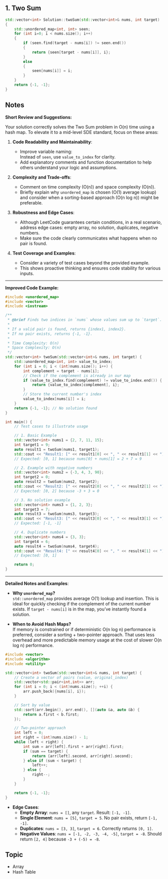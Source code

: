 ## 1. Two Sum

```cpp
std::vector<int> Solution::twoSum(std::vector<int>& nums, int target)
{
    std::unordered_map<int, int> seen;
    for (int i=0; i < nums.size(); i++)
    {
        if (seen.find(target - nums[i]) != seen.end())
        {
            return {seen[target - nums[i]], i};
        }
        else
        {
            seen[nums[i]] = i;
        }
    }
    return {-1, -1};
}
```

## Notes

**Short Review and Suggestions:**

Your solution correctly solves the Two Sum problem in O(n) time using a hash map. To elevate it to a mid-level SDE standard, focus on these areas:

1. **Code Readability and Maintainability**:

   - Improve variable naming:  
     Instead of `seen`, use `value_to_index` for clarity.
   - Add explanatory comments and function documentation to help others understand your logic and assumptions.

2. **Complexity and Trade-offs**:

   - Comment on time complexity (O(n)) and space complexity (O(n)).
   - Briefly explain why `unordered_map` is chosen (O(1) average lookup) and consider when a sorting-based approach (O(n log n)) might be preferable.

3. **Robustness and Edge Cases**:

   - Although LeetCode guarantees certain conditions, in a real scenario, address edge cases: empty array, no solution, duplicates, negative numbers.
   - Make sure the code clearly communicates what happens when no pair is found.

4. **Test Coverage and Examples**:
   - Consider a variety of test cases beyond the provided example.
   - This shows proactive thinking and ensures code stability for various inputs.

---

**Improved Code Example:**

```cpp
#include <unordered_map>
#include <vector>
#include <iostream>

/**
 * @brief Finds two indices in `nums` whose values sum up to `target`.
 *
 * If a valid pair is found, returns {index1, index2}.
 * If no pair exists, returns {-1, -1}.
 *
 * Time Complexity: O(n)
 * Space Complexity: O(n)
 */
std::vector<int> twoSum(std::vector<int>& nums, int target) {
    std::unordered_map<int, int> value_to_index;
    for (int i = 0; i < (int)nums.size(); i++) {
        int complement = target - nums[i];
        // Check if the complement is already in our map
        if (value_to_index.find(complement) != value_to_index.end()) {
            return {value_to_index[complement], i};
        }
        // Store the current number's index
        value_to_index[nums[i]] = i;
    }
    return {-1, -1}; // No solution found
}

int main() {
    // Test cases to illustrate usage

    // 1. Basic Example
    std::vector<int> nums1 = {2, 7, 11, 15};
    int target1 = 9;
    auto result1 = twoSum(nums1, target1);
    std::cout << "Result1: [" << result1[0] << ", " << result1[1] << "]\n";
    // Expected: [0, 1] because nums[0] + nums[1] = 2 + 7 = 9

    // 2. Example with negative numbers
    std::vector<int> nums2 = {-3, 4, 3, 90};
    int target2 = 0;
    auto result2 = twoSum(nums2, target2);
    std::cout << "Result2: [" << result2[0] << ", " << result2[1] << "]\n";
    // Expected: [0, 2] because -3 + 3 = 0

    // 3. No solution example
    std::vector<int> nums3 = {1, 2, 3};
    int target3 = 7;
    auto result3 = twoSum(nums3, target3);
    std::cout << "Result3: [" << result3[0] << ", " << result3[1] << "]\n";
    // Expected: [-1, -1]

    // 4. Duplicate numbers
    std::vector<int> nums4 = {3, 3};
    int target4 = 6;
    auto result4 = twoSum(nums4, target4);
    std::cout << "Result4: [" << result4[0] << ", " << result4[1] << "]\n";
    // Expected: [0, 1]

    return 0;
}
```

---

**Detailed Notes and Examples**:

- **Why `unordered_map`?**  
  `std::unordered_map` provides average O(1) lookup and insertion. This is ideal for quickly checking if the complement of the current number exists. If `target - nums[i]` is in the map, you’ve instantly found a solution.

- **When to Avoid Hash Maps?**  
  If memory is constrained or if deterministic O(n log n) performance is preferred, consider a sorting + two-pointer approach. That uses less overhead and more predictable memory usage at the cost of slower O(n log n) performance.

```cpp
#include <vector>
#include <algorithm>
#include <utility>

std::vector<int> twoSum(std::vector<int>& nums, int target) {
    // Create a vector of pairs (value, original_index)
    std::vector<std::pair<int,int>> arr;
    for (int i = 0; i < (int)nums.size(); ++i) {
        arr.push_back({nums[i], i});
    }

    // Sort by value
    std::sort(arr.begin(), arr.end(), [](auto &a, auto &b) {
        return a.first < b.first;
    });

    // Two-pointer approach
    int left = 0;
    int right = (int)nums.size() - 1;
    while (left < right) {
        int sum = arr[left].first + arr[right].first;
        if (sum == target) {
            return {arr[left].second, arr[right].second};
        } else if (sum < target) {
            left++;
        } else {
            right--;
        }
    }

    return {-1, -1};
}
```

- **Edge Cases**:
  - **Empty Array**: `nums = []`, any `target`. Result: `[-1, -1]`.
  - **Single Element**: `nums = [5]`, `target = 5`. No pair exists, return `[-1, -1]`.
  - **Duplicates**: `nums = [3, 3]`, `target = 6`. Correctly returns `[0, 1]`.
  - **Negative Values**: `nums = [-1, -2, -3, -4, -5]`, `target = -8`. Should return `[2, 4]` because `-3 + (-5) = -8`.

## Topic

- Array
- Hash Table
